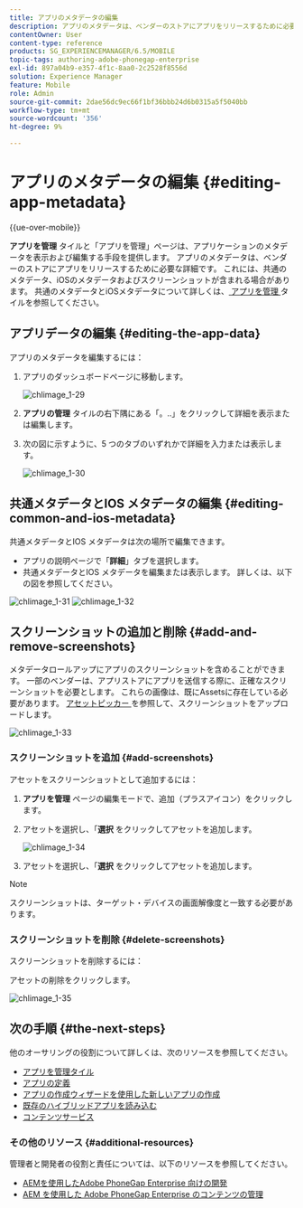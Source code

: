 ```yaml
---
title: アプリのメタデータの編集
description: アプリのメタデータは、ベンダーのストアにアプリをリリースするために必要な詳細です。 このページでは、アプリデータの編集について説明します。
contentOwner: User
content-type: reference
products: SG_EXPERIENCEMANAGER/6.5/MOBILE
topic-tags: authoring-adobe-phonegap-enterprise
exl-id: 897a04b9-e357-4f1c-8aa0-2c2528f8556d
solution: Experience Manager
feature: Mobile
role: Admin
source-git-commit: 2dae56dc9ec66f1bf36bbb24d6b0315a5f5040bb
workflow-type: tm+mt
source-wordcount: '356'
ht-degree: 9%

---
```


# アプリのメタデータの編集 {#editing-app-metadata}

{{ue-over-mobile}}

**アプリを管理** タイルと「アプリを管理」ページは、アプリケーションのメタデータを表示および編集する手段を提供します。 アプリのメタデータは、ベンダーのストアにアプリをリリースするために必要な詳細です。 これには、共通のメタデータ、iOSのメタデータおよびスクリーンショットが含まれる場合があります。 共通のメタデータとiOSメタデータについて詳しくは、[ アプリを管理 ](/help/mobile/phonegap-app-details-tile.md) タイルを参照してください。

## アプリデータの編集 {#editing-the-app-data}

アプリのメタデータを編集するには：

1. アプリのダッシュボードページに移動します。

   ![chlimage_1-29](assets/chlimage_1-29.png)

1. **アプリの管理** タイルの右下隅にある「。..」をクリックして詳細を表示または編集します。

1. 次の図に示すように、5 つのタブのいずれかで詳細を入力または表示します。

   ![chlimage_1-30](assets/chlimage_1-30.png)

## 共通メタデータとIOS メタデータの編集 {#editing-common-and-ios-metadata}

共通メタデータとIOS メタデータは次の場所で編集できます。

* アプリの説明ページで「**詳細**」タブを選択します。
* 共通メタデータとIOS メタデータを編集または表示します。 詳しくは、以下の図を参照してください。

![chlimage_1-31](assets/chlimage_1-31.png) ![chlimage_1-32](assets/chlimage_1-32.png)

## スクリーンショットの追加と削除 {#add-and-remove-screenshots}

メタデータロールアップにアプリのスクリーンショットを含めることができます。 一部のベンダーは、アプリストアにアプリを送信する際に、正確なスクリーンショットを必要とします。 これらの画像は、既にAssetsに存在している必要があります。 [ アセットピッカー ](../assets/search-assets.md#assetpicker) を参照して、スクリーンショットをアップロードします。

![chlimage_1-33](assets/chlimage_1-33.png)

### スクリーンショットを追加 {#add-screenshots}

アセットをスクリーンショットとして追加するには：

1. **アプリを管理** ページの編集モードで、追加（プラスアイコン）をクリックします。
1. アセットを選択し、「**選択** をクリックしてアセットを追加します。

   ![chlimage_1-34](assets/chlimage_1-34.png)

1. アセットを選択し、「**選択** をクリックしてアセットを追加します。

>[!NOTE]
>
>スクリーンショットは、ターゲット・デバイスの画面解像度と一致する必要があります。

### スクリーンショットを削除 {#delete-screenshots}

スクリーンショットを削除するには：

アセットの削除をクリックします。

![chlimage_1-35](assets/chlimage_1-35.png)

## 次の手順 {#the-next-steps}

他のオーサリングの役割について詳しくは、次のリソースを参照してください。

* [アプリを管理タイル](/help/mobile/phonegap-app-details-tile.md)
* [アプリの定義](/help/mobile/phonegap-app-definitions.md)
* [アプリの作成ウィザードを使用した新しいアプリの作成](/help/mobile/phonegap-create-new-app.md)
* [既存のハイブリッドアプリを読み込む](/help/mobile/phonegap-adding-content-to-imported-app.md)
* [コンテンツサービス](/help/mobile/develop-content-as-a-service.md)

### その他のリソース {#additional-resources}

管理者と開発者の役割と責任については、以下のリソースを参照してください。

* [AEMを使用したAdobe PhoneGap Enterprise 向けの開発](/help/mobile/developing-in-phonegap.md)
* [AEM を使用した Adobe PhoneGap Enterprise のコンテンツの管理](/help/mobile/administer-phonegap.md)
